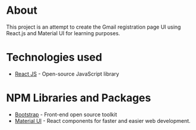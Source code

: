 # About
This project is an attempt to create the Gmail registration page UI using React.js and Material UI for learning purposes.

# Technologies used 
* [React JS](https://reactjs.org/) - Open-source JavaScript library

# NPM Libraries and Packages
* [Bootstrap](https://getbootstrap.com/) - Front-end open source toolkit
* [Material UI](https://material-ui.com/) - React components for faster and easier web development.


